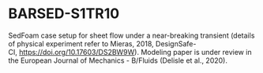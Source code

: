 # BARSED-S1TR10
SedFoam case setup for sheet flow under a near-breaking transient (details of physical experiment refer to Mieras, 2018, DesignSafe-CI, https://doi.org/10.17603/DS2BW9W). Modeling paper is under review in the European Journal of Mechanics - B/Fluids (Delisle et al., 2020).
